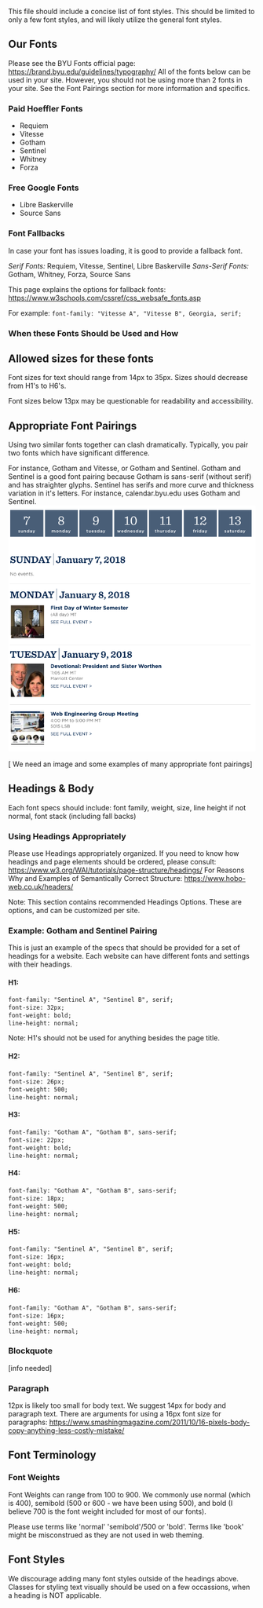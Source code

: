 This file should include a concise list of font styles. This should be limited to only a few font styles, and will likely utilize the general font styles.

## Our Fonts
Please see the BYU Fonts official page: https://brand.byu.edu/guidelines/typography/
All of the fonts below can be used in your site. However, you should not be using more than 2 fonts in your site. See the Font Pairings section for more information and specifics.
### Paid Hoeffler Fonts
- Requiem
- Vitesse
- Gotham
- Sentinel
- Whitney
- Forza
### Free Google Fonts
- Libre Baskerville 
- Source Sans

### Font Fallbacks
In case your font has issues loading, it is good to provide a fallback font.

*Serif Fonts:* Requiem, Vitesse, Sentinel, Libre Baskerville
*Sans-Serif Fonts:* Gotham, Whitney, Forza, Source Sans

This page explains the options for fallback fonts: 
https://www.w3schools.com/cssref/css_websafe_fonts.asp

For example: 
`font-family: "Vitesse A", "Vitesse B", Georgia, serif;`

### When these Fonts Should be Used and How

## Allowed sizes for these fonts
Font sizes for text should range from 14px to 35px. Sizes should decrease from H1's to H6's. 

Font sizes below 13px may be questionable for readability and accessibility.

## Appropriate Font Pairings
Using two similar fonts together can clash dramatically. Typically, you pair two fonts which have significant difference.

For instance, Gotham and Vitesse, or Gotham and Sentinel. 
Gotham and Sentinel is a good font pairing because Gotham is sans-serif (without serif) and has straighter glyphs. Sentinel has serifs and more curve and thickness variation in it's letters.
For instance, calendar.byu.edu uses Gotham and Sentinel.
![Calendar Font Pairing Example](/general-visuals/calendar-dates-font-pairing.png)


[ We need an image and some examples of many appropriate font pairings]


## Headings & Body
Each font specs should include: font family, weight, size, line height if not normal, font stack (including fall backs)

### Using Headings Appropriately
Please use Headings appropriately organized. If you need to know how headings and page elements should be ordered, please consult:
https://www.w3.org/WAI/tutorials/page-structure/headings/
For Reasons Why and Examples of Semantically Correct Structure:
https://www.hobo-web.co.uk/headers/


Note: This section contains recommended Headings Options. These are options, and can be customized per site.

### Example: Gotham and Sentinel Pairing
This is just an example of the specs that should be provided for a set of headings for a website.
Each website can have different fonts and settings with their headings.
#### H1:
```
font-family: "Sentinel A", "Sentinel B", serif;
font-size: 32px;
font-weight: bold;
line-height: normal;
```
Note: H1's should not be used for anything besides the page title.
#### H2:
```
font-family: "Sentinel A", "Sentinel B", serif;
font-size: 26px;
font-weight: 500;
line-height: normal;
```

#### H3:
```
font-family: "Gotham A", "Gotham B", sans-serif;
font-size: 22px;
font-weight: bold;
line-height: normal;
```

#### H4:
```
font-family: "Gotham A", "Gotham B", sans-serif;
font-size: 18px;
font-weight: 500;
line-height: normal;
```

#### H5: 
```
font-family: "Sentinel A", "Sentinel B", serif;
font-size: 16px;
font-weight: bold;
line-height: normal;
```

#### H6:
```
font-family: "Gotham A", "Gotham B", sans-serif;
font-size: 16px;
font-weight: 500;
line-height: normal;
```

### Blockquote
[info needed]

### Paragraph
12px is likely too small for body text. We suggest 14px for body and paragraph text. 
There are arguments for using a 16px font size for paragraphs: 
https://www.smashingmagazine.com/2011/10/16-pixels-body-copy-anything-less-costly-mistake/

## Font Terminology
### Font Weights
Font Weights can range from 100 to 900. We commonly use normal (which is 400), semibold (500 or 600 - we have been using 500), and bold (I believe 700 is the font weight included for most of our fonts).

Please use terms like 'normal' 'semibold'/500 or 'bold'. Terms like 'book' might be misconstrued as they are not used in web theming.

## Font Styles
We discourage adding many font styles outside of the headings above. Classes for styling text visually should be used on a few occassions, when a heading is NOT applicable.
